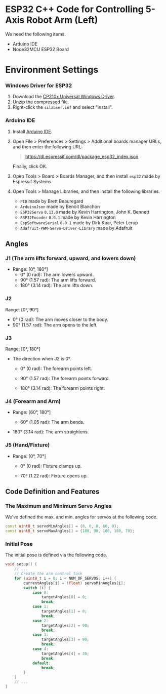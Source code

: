 # ESP32 C++ Code for Controlling 5-Axis Robot Arm (Left)

We need the following items.

- Arduino IDE
- Node32MCU ESP32 Board



# Environment Settings

### Windows Driver for ESP32

1. Download the [CP210x Universal Windows Driver](https://www.silabs.com/documents/public/software/CP210x_Universal_Windows_Driver.zip).
2. Unzip the compressed file.
3. Right-click the `silabser.inf` and select "install".



### Arduino IDE

1. Install [Arduino IDE](https://support.arduino.cc/hc/en-us/articles/360019833020-Download-and-install-Arduino-IDE).

2. Open File > Preferences > Settings > Additional boards manager URLs, and then enter the following URL:

   > https://dl.espressif.com/dl/package_esp32_index.json

   Finally, click OK.

3. Open Tools > Board > Boards Manager, and then install `esp32` made by Espressif Systems.

4. Open Tools > Manage Libraries, and then install the following libraries.

   - `PID` made by Brett Beauregard
   - `ArduinoJson` made by Benoit Blanchon
   - `ESP32Servo` `0.13.0` made by Kevin Harrington, John K. Bennett
   - `ESP32Encoder` `0.9.1` made by Kevin Harrington
   - `EspSoftwareSerial` `8.0.1` made by Dirk Kaar, Peter Lerup
   - `Adafruit-PWM-Servo-Driver-Library` made by Adafruit



## Angles

### J1 (The arm lifts forward, upward, and lowers down)

- Range: [0°, 180°]
  - 0° (0 rad): The arm lowers upward.
  - 90° (1.57 rad): The arm lifts forward.
  - 180° (3.14 rad): The arm lifts down.



### J2

Range: [0°, 90°]

- 0° (0 rad): The arm moves closer to the body.
- 90° (1.57 rad): The arm opens to the left.



### J3

Range: [0°, 180°]

- The direction when J2 is 0°.

  - 0° (0 rad): The forearm points left.

  - 90° (1.57 rad): The forearm points forward.

  - 180° (3.14 rad): The forearm points right.



### J4 (Forearm and Arm)

- Range: [60°, 180°]

  - 60° (1.05 rad): The arm bends.
- 180° (3.14 rad): The arm straightens.



### J5 (Hand/Fixture)

- Range: [0°, 70°]

  - 0° (0 rad): Fixture clamps up.

  - 70° (1.22 rad): Fixture opens up.





## Code Definition and Features

### The Maximum and Minimum Servo Angles

We've defined the max. and min. angles for servos at the following code.

```c++
const uint8_t servoMinAngles[] = {0, 0, 0, 60, 0};
const uint8_t servoMaxAngles[] = {180, 90, 180, 180, 70};
```



### Initial Pose

The initial pose is defined via the following code.

```c++
void setup() {
    // ...
    // Create the arm control task
    for (uint8_t i = 0; i < NUM_OF_SERVOS; i++) {
        currentAngles[i] = (float) servoMinAngles[i];
        switch (i) {
            case 0:
                targetAngles[0] = 0;
                break;
            case 1:
                targetAngles[1] = 0;
                break;
            case 2:
                targetAngles[2] = 90;
                break;
            case 3:
                targetAngles[3] = 90;
                break;
            case 4:
                targetAngles[4] = 30;
                break;
            default:
                break;
        }
    }
    // ...
}
```

